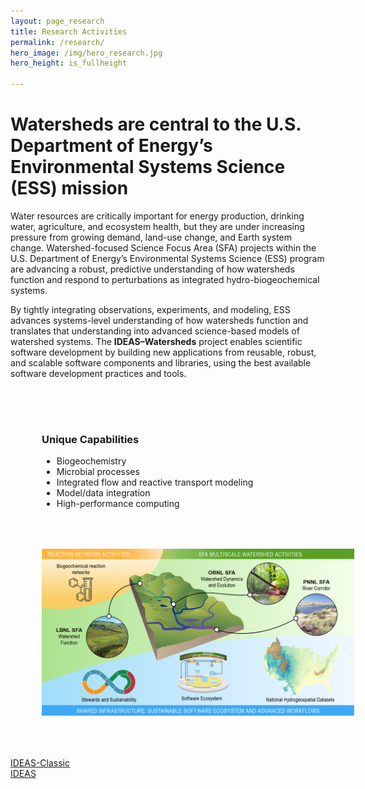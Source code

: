 ```yaml
---
layout: page_research
title: Research Activities
permalink: /research/
hero_image: /img/hero_research.jpg
hero_height: is_fullheight

---
```


<style>
    .cont {
      display: flex;
      flex-wrap: wrap;
      padding: 50px;
      gap: 50px;
      column-gap: 50px;
    }

.col1 {
      flex: 1; 
      min-width: 400px;
    }

.col2 {
      flex: 2;
      min-width: 500px;
    }

</style>

# Watersheds are central to the U.S. Department of Energy’s Environmental Systems Science (ESS) mission

<p>
Water resources are critically important for energy production, drinking water, agriculture, and ecosystem health, but they are under increasing pressure from growing demand, land-use change, and Earth system change. Watershed-focused Science Focus Area (SFA) projects within the U.S. Department of Energy’s Environmental Systems Science (ESS) program are advancing a robust, predictive understanding of how watersheds function and respond to perturbations as integrated hydro-biogeochemical systems. 
</p>

<p>
By tightly integrating observations, experiments, and modeling, ESS advances systems-level understanding of how watersheds function and translates that understanding into advanced science-based models of watershed systems. The <strong>IDEAS–Watersheds</strong> project enables scientific software development by building new applications from reusable, robust, and scalable software components and libraries, using the best available software development practices and tools.
</p>

<div class="cont">
  <div class="col1">
    <h3> Unique Capabilities </h3>
      <ul>
        <li> Biogeochemistry</li>
        <li> Microbial processes</li>
        <li> Integrated flow and reactive transport modeling</li>
        <li> Model/data integration</li>
        <li> High-performance computing</li>
        </ul>
  </div>
  <div class="col2"><img src="/img/EBSD0412_partnerships2023v2.png"></div>
</div>

[IDEAS-Classic](https://ideas-productivity.org/ideas-classic)
<br>[IDEAS](https://ideas-productivity.org)


